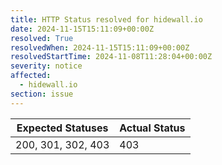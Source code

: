 ```yaml
---
title: HTTP Status resolved for hidewall.io
date: 2024-11-15T15:11:09+00:00Z
resolved: True
resolvedWhen: 2024-11-15T15:11:09+00:00Z
resolvedStartTime: 2024-11-08T11:28:04+00:00Z
severity: notice
affected:
  - hidewall.io
section: issue
---
```


| Expected Statuses | Actual Status  |
|-------------------|----------------|
| 200, 301, 302, 403 | 403 |
